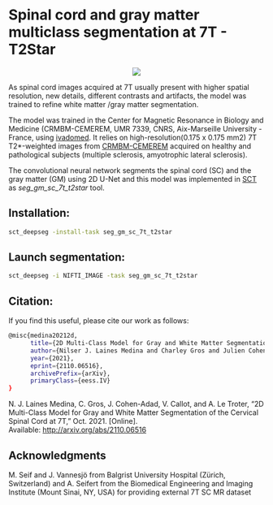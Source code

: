 # Spinal cord and gray matter multiclass segmentation at 7T - T2Star 

<p align="center">
<img src="https://user-images.githubusercontent.com/77469192/137283335-e527909c-9ec2-4790-9e66-246d492fbed9.gif" />
</p>


As spinal cord images acquired at 7T usually present with higher spatial resolution, new details, different contrasts and artifacts, the model was trained to refine white matter /gray matter segmentation.


The model was trained in the Center for Magnetic Resonance in Biology and Medicine (CRMBM-CEMEREM, UMR 7339, CNRS, Aix-Marseille University - France, using [ivadomed](http://ivadomed.org/). It relies on high-resolution(0.175 x 0.175 mm2) 7T T2*-weighted images from [CRMBM-CEMEREM](https://crmbm.univ-amu.fr/topic/spinal-cord-imaging/) acquired on healthy and pathological subjects (multiple sclerosis, amyotrophic lateral sclerosis). 

The convolutional neural network segments the spinal cord (SC) and the gray matter (GM) using 2D U-Net and this model was implemented in [SCT](https://spinalcordtoolbox.com/) as *seg_gm_sc_7t_t2star* tool.


## Installation: 
```bash
sct_deepseg -install-task seg_gm_sc_7t_t2star
```

## Launch segmentation:
```bash
sct_deepseg -i NIFTI_IMAGE -task seg_gm_sc_7t_t2star
```





## Citation:

If you find this useful, please cite our work as follows:

```bash
@misc{medina20212d,
      title={2D Multi-Class Model for Gray and White Matter Segmentation of the Cervical Spinal Cord at 7T}, 
      author={Nilser J. Laines Medina and Charley Gros and Julien Cohen-Adad and Virginie Callot and Arnaud Le Troter},
      year={2021},
      eprint={2110.06516},
      archivePrefix={arXiv},
      primaryClass={eess.IV}
}
``` 

N. J. Laines Medina, C. Gros, J. Cohen-Adad, V. Callot, and A. Le Troter, “2D Multi-Class Model for Gray and White Matter Segmentation of the Cervical Spinal Cord at 7T,” Oct. 2021. [Online]. Available: http://arxiv.org/abs/2110.06516 

## Acknowledgments
M. Seif and J. Vannesjö from Balgrist University Hospital (Zürich, Switzerland) and A. Seifert from the Biomedical Engineering and
Imaging Institute (Mount Sinai, NY, USA) for providing external 7T SC MR dataset
